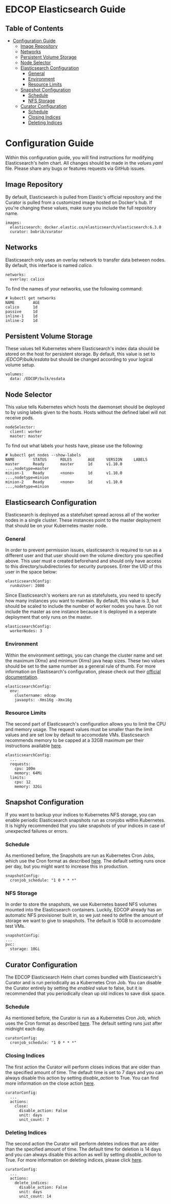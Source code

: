 # EDCOP Elasticsearch Guide

Table of Contents
-----------------
 
* [Configuration Guide](#configuration-guide)
	* [Image Repository](#image-repository)
	* [Networks](#networks)
	* [Persistent Volume Storage](#persistent-volume-storage)
	* [Node Selector](#node-selector)
	* [Elasticsearch Configuration](#elasticsearch-configuration)
		* [General](#general)
		* [Environment](#environment)
		* [Resource Limits](#resource-limits)
	* [Snapshot Configuration](#snapshot-configuration)
		* [Schedule](#schedule)
		* [NFS Storage](#nfs-storage)
	* [Curator Configuration](#curator-configuration)
		* [Schedule](#schedule)
		* [Closing Indices](#closing-indices)
		* [Deleting Indices](#deleting-indices)
	
# Configuration Guide

Within this configuration guide, you will find instructions for modifying Elasticsearch's helm chart. All changes should be made in the *values.yaml* file.
Please share any bugs or features requests via GitHub issues.
 
## Image Repository

By default, Elasticsearch is pulled from Elastic's official repository and the Curator is pulled from a customized image hosted on Docker's hub. If you're changing these values, make sure you include the full repository name.
 
```
images:
  elasticsearch: docker.elastic.co/elasticsearch/elasticsearch:6.3.0
  curator: bobrik/curator
```
 
## Networks

Elasticsearch only uses an overlay network to transfer data between nodes. By default, this interface is named *calico*. 

```
networks:
  overlay: calico
```
 
To find the names of your networks, use the following command:
 
```
# kubectl get networks
NAME		AGE
calico		1d
passive		1d
inline-1	1d
inline-2	1d
```

## Persistent Volume Storage

These values tell Kubernetes where Elasticsearch's index data should be stored on the host for persistent storage. By default, this value is set to */EDCOP/bulk/esdata* but should be changed according to your logical volume setup. 

```
volumes:
  data: /EDCOP/bulk/esdata
```
	  
## Node Selector

This value tells Kubernetes which hosts the daemonset should be deployed to by using labels given to the hosts. Hosts without the defined label will not receive pods. 
 
```
nodeSelector:
  client: worker
  master: master
```
 
To find out what labels your hosts have, please use the following:
```
# kubectl get nodes --show-labels
NAME		STATUS		ROLES		AGE		VERSION		LABELS
master 		Ready		master		1d		v1.10.0		...,nodetype=master
minion-1	Ready		<none>		1d		v1.10.0		...,nodetype=minion
minion-2	Ready		<none>		1d		v1.10.0		...,nodetype=minion
```

## Elasticsearch Configuration

Elasticsearch is deployed as a statefulset spread across all of the worker nodes in a single cluster. These instances point to the master deployment that should be on your Kubernetes master node. 

### General

In order to prevent permission issues, elasticsearch is required to run as a different user and that user should own the volume directory you specified above. This user must e created beforehand and should only have access to this directory/subdirectories for security purposes. Enter the UID of this user in the space below:

```
elasticsearchConfig:
  runAsUser: 2000
```

Since Elasticsearch's workers are run as statefulsets, you need to specify how many instances you want to maintain. By default, this value is 3, but should be scaled to include the number of worker nodes you have. Do not include the master as one instance because it is deployed in a seperate deployment that only runs on the master. 

```
elasticsearchConfig:
  workerNodes: 3
```

### Environment

Within the environment settings, you can change the cluster name and set the maximum (Xmx) and minimum (Xms) java heap sizes. These two values should be set to the same number as a general rule of thumb. For more information on Elastisearch's configuration, please check out their [official documentation](https://www.elastic.co/guide/en/elasticsearch/reference/current/heap-size.html).

```
elasticsearchConfig:
  env:
    clustername: edcop
    javaopts: -Xms16g -Xmx16g
```

### Resource Limits

The second part of Elasticsearch's configuration allows you to limit the CPU and memory usage. The request values must be smaller than the limit values and are set low by default to accomodate VMs. Elasticsearch recommends memory to be capped at a 32GB maximum per their instructions available [here](https://www.elastic.co/guide/en/elasticsearch/guide/current/heap-sizing.html).

```
elasticsearchConfig:
  ...
  requests:
    cpu: 100m
    memory: 64Mi
  limits:
    cpu: 12
    memory: 32Gi
```
## Snapshot Configuration

If you want to backup your indices to Kubernetes NFS storage, you can enable periodic Elasticsearch snapshots run as cronjobs within Kubernetes. It is highly recommended that you take snapshots of your indices in case of unexpected failures or errors.

### Schedule

As mentioned before, the Snapshots are run as Kubernetes Cron Jobs, which use the Cron format as described [here](http://www.nncron.ru/help/EN/working/cron-format.htm). The default setting runs once per day, but you might want to increase this in production. 

```
snapshotConfig:
  cronjob_schedule: "1 0 * * *"
```

### NFS Storage

In order to store the snapshots, we use Kubernetes based NFS volumes mounted into the Elasticsearch containers. Luckily, EDCOP already has an automatic NFS provisioner built in, so we just need to define the amount of storage we want to give to snapshots. The default is 10GB to accomodate test VMs.

```
snapshotConfig:
...
pvc:
  storage: 10Gi
```
 

## Curator Configuration

The EDCOP Elasticsearch Helm chart comes bundled with Elasticsearch's Curator and is run periodically as a Kubernetes Cron Job. You can disable the Curator entirely by setting the *enabled* value to false, but it is recommended that you periodically clean up old indices to save disk space.

### Schedule

As mentioned before, the Curator is run as a Kubernetes Cron Job, which uses the Cron format as described [here](http://www.nncron.ru/help/EN/working/cron-format.htm). The default setting runs just after midnight each day.

```
curatorConfig:
  cronjob_schedule: "1 0 * * *"
```

### Closing Indices

The first action the Curator will perform closes indices that are older than the specified amount of time. The default time is set to 7 days and you can always disable this action by setting *disable_action* to True. You can find more information on the close action [here](https://www.elastic.co/guide/en/elasticsearch/client/curator/current/close.html).

```
curatorConfig:
  ...
  actions:
    close:
      disable_action: False
      unit: days
      unit_count: 7
```

### Deleting Indices

The second action the Curator will perform deletes indices that are older than the specified amount of time. The default time for deletion is 14 days and you can always disable this action as well by setting *disable_action* to True. For more information on deleting indices, please click [here](https://www.elastic.co/guide/en/elasticsearch/client/curator/current/delete_indices.html). 

```
curatorConfig:
  ...
  actions:
    delete_indices:
      disable_action: False
      unit: days
      unit_count: 14
```
